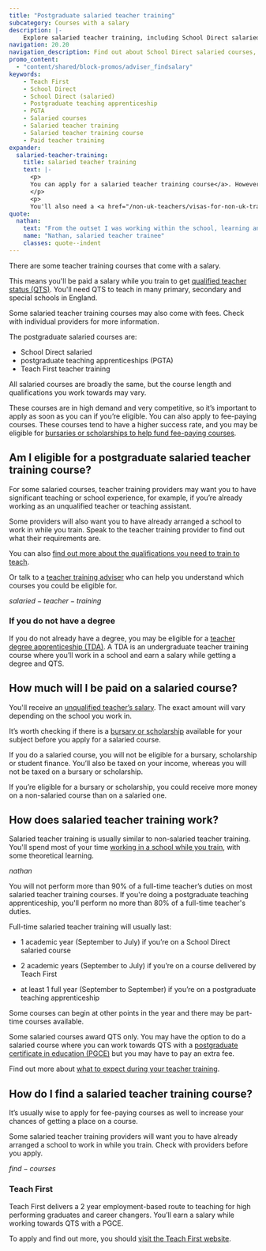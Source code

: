 ```yaml
---
title: "Postgraduate salaried teacher training"
subcategory: Courses with a salary
description: |-
    Explore salaried teacher training, including School Direct salaried courses, postgraduate teaching apprenticeships and training delivered by Teach First.
navigation: 20.20
navigation_description: Find out about School Direct salaried courses, postgraduate teaching apprenticeships and training delivered by Teach First.
promo_content:
  - "content/shared/block-promos/adviser_findsalary"
keywords:
    - Teach First
    - School Direct
    - School Direct (salaried)
    - Postgraduate teaching apprenticeship
    - PGTA
    - Salaried courses
    - Salaried teacher training
    - Salaried teacher training course
    - Paid teacher training
expander:
  salaried-teacher-training:
    title: salaried teacher training
    text: |-
      <p>
      You can apply for a salaried teacher training course</a>. However, these courses are limited in number and very competitive. On this type of course you can earn money while you train in a school. Some salaried courses may also charge fees.
      </p>
      <p>
      You'll also need a <a href="/non-uk-teachers/visas-for-non-uk-trainees">visa or immigration status</a> allowing you to work in the UK.</p>
quote:
  nathan:
    text: "From the outset I was working within the school, learning and training in the classroom whilst being supported by qualified teachers and mentors. This gave me valuable experience of school life and a real feel for school."
    name: "Nathan, salaried teacher trainee"
    classes: quote--indent
---
```


There are some teacher training courses that come with a salary. 

This means you'll be paid a salary while you train to get [qualified teacher status (QTS)](/train-to-be-a-teacher/what-is-qts). You'll need QTS to teach in many primary, secondary and special schools in England. 

Some salaried teacher training courses may also come with fees. Check with individual providers for more information. 

The postgraduate salaried courses are:

* School Direct salaried
* postgraduate teaching apprenticeships (PGTA)
* Teach First teacher training

All salaried courses are broadly the same, but the course length and qualifications you work towards may vary.

These courses are in high demand and very competitive, so it’s important to apply as soon as you can if you’re eligible. You can also apply to fee-paying courses. These courses tend to have a higher success rate, and you may be eligible for [bursaries or scholarships to help fund fee-paying courses](/funding-and-support/scholarships-and-bursaries).

## Am I eligible for a postgraduate salaried teacher training course? 

For some salaried courses, teacher training providers may want you to have significant teaching or school experience, for example, if you’re already working as an unqualified teacher or teaching assistant.  

Some providers will also want you to have already arranged a school to work in while you train. Speak to the teacher training provider to find out what their requirements are. 

You can also [find out more about the qualifications you need to train to teach](/train-to-be-a-teacher/qualifications-you-need-to-teach). 

Or talk to a [teacher training adviser](/teacher-training-advisers) who can help you understand which courses you could be eligible for. 

$salaried-teacher-training$

### If you do not have a degree

If you do not already have a degree, you may be eligible for a [teacher degree apprenticeship (TDA)](/train-to-be-a-teacher/teacher-degree-apprenticeships). A TDA is an undergraduate teacher training course where you’ll work in a school and earn a salary while getting a degree and QTS.

## How much will I be paid on a salaried course? 

You'll receive an [unqualified teacher’s salary](/life-as-a-teacher/pay-and-benefits/teacher-pay). The exact amount will vary depending on the school you work in. 

It’s worth checking if there is a [bursary or scholarship](/funding-and-support/scholarships-and-bursaries) available for your subject before you apply for a salaried course. 

If you do a salaried course, you will not be eligible for a bursary, scholarship or student finance. You’ll also be taxed on your income, whereas you will not be taxed on a bursary or scholarship. 

If you’re eligible for a bursary or scholarship, you could receive more money on a non-salaried course than on a salaried one. 

## How does salaried teacher training work? 

Salaried teacher training is usually similar to non-salaried teacher training. You'll spend most of your time [working in a school while you train](/train-to-be-a-teacher/school-placements), with some theoretical learning.

$nathan$

You will not perform more than 90% of a full-time teacher’s duties on most salaried teacher training courses. If you're doing a postgraduate teaching apprenticeship, you'll perform no more than 80% of a full-time teacher's duties. 

Full-time salaried teacher training will usually last: 

* 1 academic year (September to July) if you’re on a School Direct salaried course 

* 2 academic years (September to July) if you’re on a course delivered by Teach First 

* at least 1 full year (September to September) if you’re on a postgraduate teaching apprenticeship

Some courses can begin at other points in the year and there may be part-time courses available. 

Some salaried courses award QTS only. You may have the option to do a salaried course where you can work towards QTS with a [postgraduate certificate in education (PGCE)](/train-to-be-a-teacher/what-is-a-pgce) but you may have to pay an extra fee. 

Find out more about [what to expect during your teacher training](/train-to-be-a-teacher/initial-teacher-training). 

## How do I find a salaried teacher training course? 

It’s usually wise to apply for fee-paying courses as well to increase your chances of getting a place on a course.

Some salaried teacher training providers will want you to have already arranged a school to work in while you train. Check with providers before you apply.

$find-courses$

### Teach First 

Teach First delivers a 2 year employment-based route to teaching for high performing graduates and career changers. You’ll earn a salary while working towards QTS with a PGCE. 

To apply and find out more, you should [visit the Teach First website](https://www.teachfirst.org.uk/).
